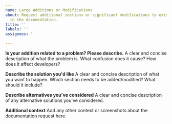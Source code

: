 ```yaml
---
name: Large Additions or Modifications
about: Request additional sections or significant modifications to existing sections
  in the documentation.
title: ''
labels: ''
assignees: ''

---
```


**Is your addition related to a problem? Please describe.**
A clear and concise description of what the problem is. What confusion does it cause? How does it affect developers?

**Describe the solution you'd like**
A clear and concise description of what you want to happen. Which section needs to be added/modified? What should it include?

**Describe alternatives you've considered**
A clear and concise description of any alternative solutions you've considered.

**Additional context**
Add any other context or screenshots about the documentation request here.
